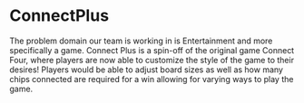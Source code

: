# ConnectPlus
The problem domain our team is working in is Entertainment and more specifically a game.
Connect Plus is a spin-off of the original game Connect Four, where players are now able to customize the style of the game to their desires!
Players would be able to adjust board sizes as well as how many chips connected are required for a win allowing for varying ways to play the game.
